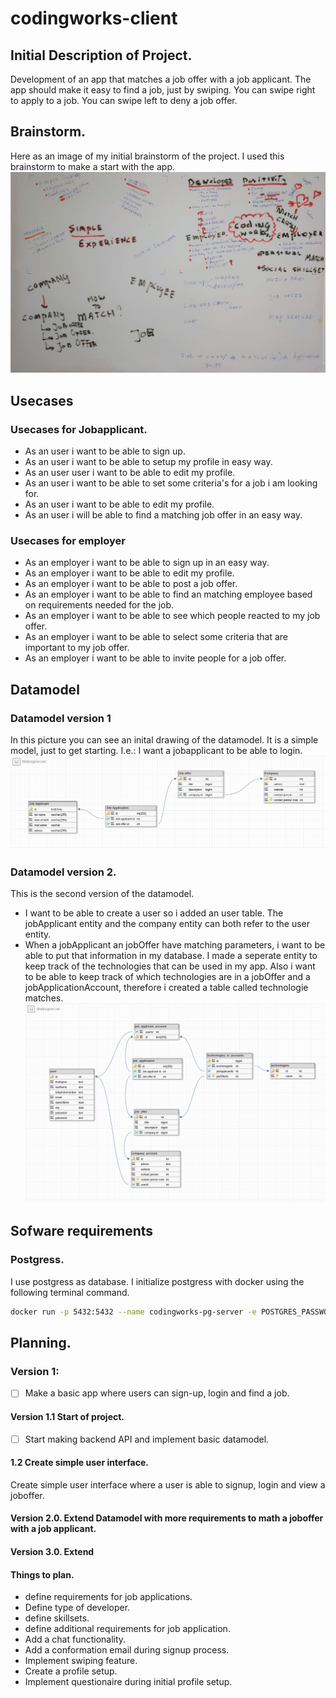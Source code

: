 # codingworks-client

## Initial Description of Project.

Development of an app that matches a job offer with a job applicant.
The app should make it easy to find a job, just by swiping. You can swipe right to apply to a job. You can swipe left to deny a job offer.

## Brainstorm.

Here as an image of my initial brainstorm of the project. I used this brainstorm to make a start with the app.
![Initial Brainstorm](documentationCodingworks/first_brainstorm.jpeg)

## Usecases

### Usecases for Jobapplicant.

- As an user i want to be able to sign up.
- As an user i want to be able to setup my profile in easy way.
- As an user user i want to be able to edit my profile.
- As an user i want to be able to set some criteria's for a job i am looking for.
- As an user i want to be able to edit my profile.
- As an user i will be able to find a matching job offer in an easy way.

### Usecases for employer

- As an employer i want to be able to sign up in an easy way.
- As an employer i want to be able to edit my profile.
- As an employer i want to be able to post a job offer.
- As an employer i want to be able to find an matching employee based on requirements needed for the job.
- As an employer i want to be able to see which people reacted to my job offer.
- As an employer i want to be able to select some criteria that are important to my job offer.
- As an employer i want to be able to invite people for a job offer.

## Datamodel

### Datamodel version 1

In this picture you can see an inital drawing of the datamodel. It is a simple model, just to get starting. I.e.: I want a jobapplicant to be able to login.
![Initial Datamodel](documentationCodingworks/dataModels/model1.png)

### Datamodel version 2. 
This is the second version of the datamodel. 
* I want to be able to create a user so i added an user table.
The jobApplicant entity and the company entity can both refer to the user entity.
* When a jobApplicant an jobOffer have matching parameters, i want to be able to put that information in my database. I made a seperate entity to keep track of the technologies that can be used in my app. Also i want to be able to keep track of which technologies are in a jobOffer and a jobApplicationAccount, therefore i created a table called technologie matches. 
![Datamodel version 2](documentationCodingworks/dataModels/model3.png)

## Sofware requirements

### Postgress.

I use postgress as database. I initialize postgress with docker using the following terminal command.

```bash
docker run -p 5432:5432 --name codingworks-pg-server -e POSTGRES_PASSWORD=password -d postgres
```

## Planning.

### Version 1:

- [ ] Make a basic app where users can sign-up, login and find a job.

#### Version 1.1 Start of project.

- [ ] Start making backend API and implement basic datamodel.

#### 1.2 Create simple user interface.

Create simple user interface where a user is able to signup, login and view a joboffer.

#### Version 2.0. Extend Datamodel with more requirements to math a joboffer with a job applicant.

#### Version 3.0. Extend

#### Things to plan.

- define requirements for job applications.
- Define type of developer.
- define skillsets.
- define additional requirements for job application.
- Add a chat functionality.
- Add a conformation email during signup process.
- Implement swiping feature.
- Create a profile setup.
- Implement questionaire during initial profile setup.
